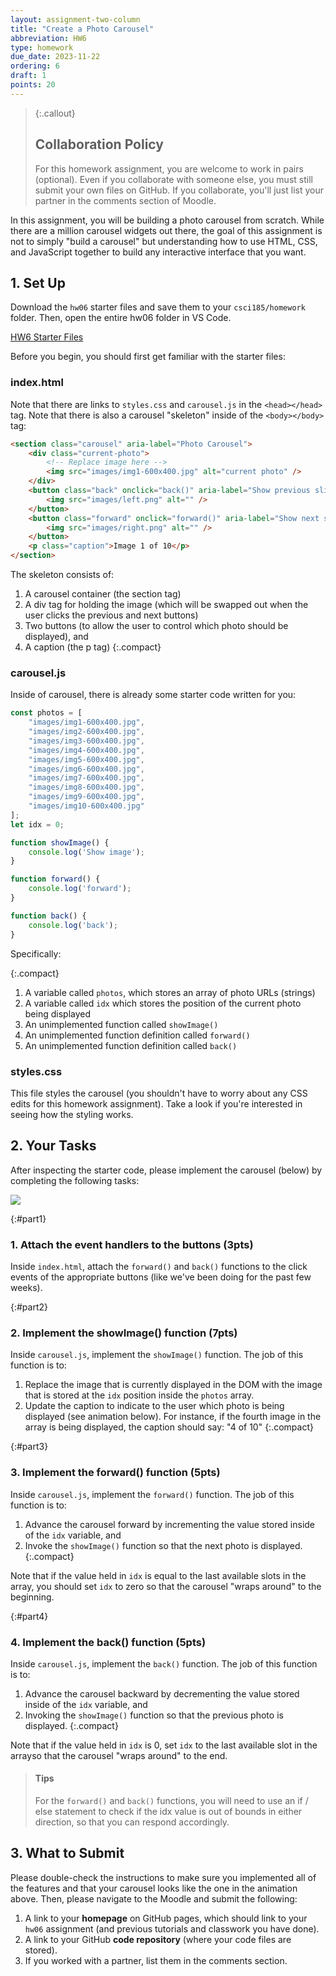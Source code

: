 ```yaml
---
layout: assignment-two-column
title: "Create a Photo Carousel"
abbreviation: HW6
type: homework
due_date: 2023-11-22
ordering: 6
draft: 1
points: 20
---
```


<style>
    .medium {
        margin: 0 auto;
        display: block;
    }
</style>

> {:.callout}
> ## Collaboration Policy
> For this homework assignment, you are welcome to work in pairs (optional). Even if you collaborate with someone else, you must still submit your own files on GitHub. If you collaborate, you'll just list your partner in the comments section of Moodle. 

In this assignment, you will be building a photo carousel from scratch. While there are a million carousel widgets out there, the goal of this assignment is not to simply "build a carousel" but understanding how to use HTML, CSS, and JavaScript together to build any interactive interface that you want. 


## 1. Set Up
Download the `hw06` starter files and save them to your `csci185/homework` folder. Then, open the entire hw06 folder in VS Code.

<a href="/fall2023/course-files/homework/hw06.zip" class="nu-button">HW6 Starter Files <i class="fas fa-download"></i></a>

Before you begin, you should first get familiar with the starter files:

### index.html
Note that there are links to `styles.css` and `carousel.js` in the `<head></head>` tag. Note that there is also a carousel "skeleton" inside of the `<body></body>` tag: 

```html
<section class="carousel" aria-label="Photo Carousel">
    <div class="current-photo">
        <!-- Replace image here -->
        <img src="images/img1-600x400.jpg" alt="current photo" />
    </div> 
    <button class="back" onclick="back()" aria-label="Show previous slide">
        <img src="images/left.png" alt="" />
    </button>
    <button class="forward" onclick="forward()" aria-label="Show next slide">
        <img src="images/right.png" alt="" />
    </button>
    <p class="caption">Image 1 of 10</p>
</section>
```

The skeleton consists of:
1. A carousel container (the section tag)
2. A div tag for holding the image (which will be swapped out when the user clicks the previous and next buttons)
3. Two buttons (to allow the user to control which photo should be displayed), and
4. A caption (the p tag)
{:.compact}

### carousel.js
Inside of carousel, there is already some starter code written for you:

```js
const photos = [
    "images/img1-600x400.jpg",
    "images/img2-600x400.jpg",
    "images/img3-600x400.jpg",
    "images/img4-600x400.jpg",
    "images/img5-600x400.jpg",
    "images/img6-600x400.jpg",
    "images/img7-600x400.jpg",
    "images/img8-600x400.jpg",
    "images/img9-600x400.jpg",
    "images/img10-600x400.jpg"
];
let idx = 0;

function showImage() {
    console.log('Show image');
}

function forward() {
    console.log('forward');
}

function back() {
    console.log('back');
}
```

Specifically:

{:.compact}
1. A variable called `photos`, which stores an array of photo URLs (strings)
1. A variable called `idx` which stores the position of the current photo being displayed
1. An unimplemented function called `showImage()`
1. An unimplemented function definition called `forward()`
1. An unimplemented function definition called `back()`

### styles.css
This file styles the carousel (you shouldn't have to worry about any CSS edits for this homework assignment). Take a look if you're interested in seeing how the styling works.


## 2. Your Tasks
After inspecting the starter code, please implement the carousel (below) by completing the following tasks:

<img class="medium" src="/fall2023/assets/images/homework/hw06/demo.gif"/>


{:#part1}
### 1. Attach the event handlers to the buttons (3pts)
Inside `index.html`, attach the `forward()` and `back()` functions to the click events of the appropriate buttons (like we've been doing for the past few weeks).

{:#part2}
### 2. Implement the showImage() function (7pts)
Inside `carousel.js`, implement the `showImage()` function. The job of this function is to:
1. Replace the image that is currently displayed in the DOM with the image that is stored at the `idx` position inside the `photos` array. 
2. Update the caption to indicate to the user which photo is being displayed (see animation below). For instance, if the fourth image in the array is being displayed, the caption should say: "4 of 10"
{:.compact}

{:#part3}
### 3. Implement the forward() function (5pts)
Inside `carousel.js`, implement the `forward()` function. The job of this function is to:
1. Advance the carousel forward by incrementing the value stored inside of the `idx` variable, and 
2. Invoke the `showImage()` function so that the next photo is displayed.
{:.compact}

Note that if the value held in `idx` is equal to the last available slots in the array, you should set `idx` to zero so that the carousel "wraps around" to the beginning.

{:#part4}
### 4. Implement the back() function (5pts)
Inside `carousel.js`, implement the `back()` function. The job of this function is to:
1. Advance the carousel backward by decrementing the value stored inside of the `idx` variable, and 
2. Invoking the `showImage()` function so that the previous photo is displayed.
{:.compact}

Note that if the value held in `idx` is 0, set `idx` to the last available slot in the arrayso that the carousel "wraps around" to the end.


> #### Tips
> For the `forward()` and `back()` functions, you will need to use an if / else statement to check if the idx value is out of bounds in either direction, so that you can respond accordingly.

## 3. What to Submit
Please double-check the instructions to make sure you implemented all of the features and that your carousel looks like the one in the animation above. Then, please navigate to the Moodle and submit the following:

1. A link to your **homepage** on GitHub pages, which should link to your `hw06` assignment (and previous tutorials and classwork you have done).
2. A link to your GitHub **code repository** (where your code files are stored).
3. If you worked with a partner, list them in the comments section.